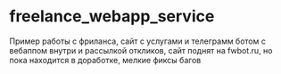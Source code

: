 # freelance_webapp_service
Пример работы с фриланса, сайт с услугами и телеграмм ботом с вебаппом внутри и рассылкой откликов, сайт поднят на fwbot.ru, но пока находится в доработке, мелкие фиксы багов
